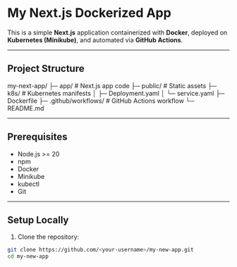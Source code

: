 # My Next.js Dockerized App

This is a simple **Next.js** application containerized with **Docker**, deployed on **Kubernetes (Minikube)**, and automated via **GitHub Actions**.

---

## Project Structure

my-next-app/
├─ app/ # Next.js app code
├─ public/ # Static assets
├─ k8s/ # Kubernetes manifests
│ ├─ Deployment.yaml
│ └─ service.yaml
├─ Dockerfile
├─ .github/workflows/ # GitHub Actions workflow
└─ README.md



---

## Prerequisites

- Node.js >= 20
- npm
- Docker
- Minikube
- kubectl
- Git

---

## Setup Locally

1. Clone the repository:

```bash
git clone https://github.com/<your-username>/my-new-app.git
cd my-new-app


